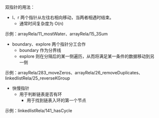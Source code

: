 双指针的用法：

- l、r 两个指针从左往右相向移动，当两者相遇时结束。
    - 通常时间复杂度为 O(n)

示例：arrayRela/11_mostWater、arrayRela/15_3Sum

- boundary、explore 两个指针分工合作
    - boundary 作为分界线
    - explore 则在分隔后的某一侧遍历，从而将满足某一条件的数据移动到另一侧

示例：arrayRela/283_moveZeros、arrayRela/26_removeDuplicates、linkedlistRela/25_reverseKGroup

- 快慢指针
    - 用于判断链表是否有环
        - 用于找到链表入环的第一个节点

示例：linkedlistRela/141_hasCycle